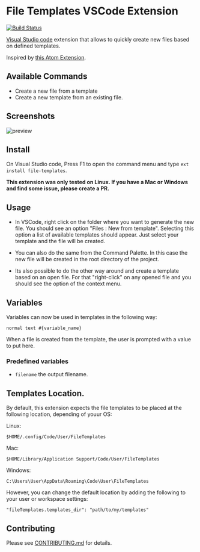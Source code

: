 # File Templates VSCode Extension

[![Build Status](https://travis-ci.org/brpaz/vscode-file-templates-ext.svg?branch=master)](https://travis-ci.org/brpaz/vscode-file-templates-ext)

[Visual Studio code](https://code.visualstudio.com) extension that allows to quickly create new files based on defined templates. 

Inspired by [this Atom Extension](https://atom.io/packages/file-templates).

## Available Commands

* Create a new file from a template
* Create a new template from an existing file.

## Screenshots

![preview](images/preview01.jpg)

## Install

On Visual Studio code, Press F1 to open the command menu and type ```ext install file-templates```.

**This extension was only tested on Linux. If you have a Mac or Windows and find some issue, please create a PR.**

## Usage

* In VSCode, right click on the folder where you want to generate the new file. You should see an option "Files : New from template". 
Selecting this option a list of available templates should appear. Just select your template and the file will be created.

* You can also do the same from the Command Palette. In this case the new file will be created in the root directory of the project.

* Its also possible to do the other way around and create a template based on an open file. For that "right-click" on any opened file and you should see the option of the context menu.

## Variables

Variables can now be used in templates in the following way:

```
normal text #{variable_name}
```

When a file is created from the template, the user is prompted with a value to put here.

### Predefined variables

*  ```filename``` the output filename.

## Templates Location.

By default, this extension expects the file templates to be placed at the following location, depending of youur OS:

Linux:

```
$HOME/.config/Code/User/FileTemplates
```

Mac:

```
$HOME/Library/Application Support/Code/User/FileTemplates
```

Windows:

```
C:\Users\User\AppData\Roaming\Code\User\FileTemplates
```

However, you can change the default location by adding the following to your user or workspace settings:

```
"fileTemplates.templates_dir": "path/to/my/templates"
```

## Contributing

Please see [CONTRIBUTING.md](CONTRIBUTING.md) for details.


